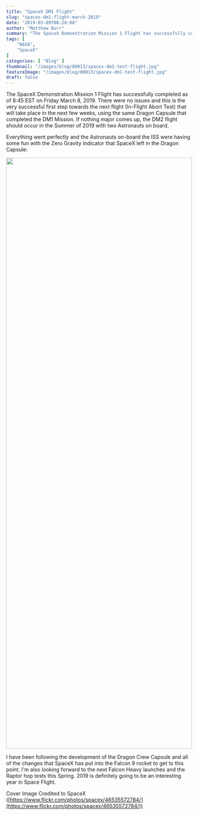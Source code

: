 ```yaml
---
title: "SpaceX DM1 Flight"
slug: "spacex-dm1-flight-march-2019"
date: "2019-03-09T08:28:00"
author: "Matthew Burr"
summary: "The SpaceX Demonstration Mission 1 Flight has successfully completed as of 8:45am EST on Friday March 8, 2019. There were no issues and this is the very successful first step towards the next flight (In-Flight Abort Test) that will take place in the next few weeks, using the same Dragon Capsule that completed the DM1 Mission. If nothing major comes up, the DM2 flight should occur in the Summer of 2019 with two Astronauts on board."
tags: [
    "NASA",
    "SpaceX"
]
categories: [ "Blog" ]
thumbnail: "/images/blog/00013/spacex-dm1-test-flight.jpg"
featureImage: "/images/blog/00013/spacex-dm1-test-flight.jpg"
draft: false
---
```


The SpaceX Demonstration Mission 1 Flight has successfully completed as of 8:45 EST on Friday March 8, 2019. There were no issues and this is the very successful first step towards the next flight (In-Flight Abort Test) that will take place in the next few weeks, using the same Dragon Capsule that completed the DM1 Mission. If nothing major comes up, the DM2 flight should occur in the Summer of 2019 with two Astronauts on board.

Everything went perfectly and the Astronauts on-board the ISS were having some fun with the Zero Gravity Indicator that SpaceX left in the Dragon Capsule:

<a href="https://twitter.com/SpaceX/status/1218976479150858241?s=20">
<img src="/images/blog/00013/spacex-dm1-test-flight-tweet.png" width="1100" height="1602" style="width: 100%; max-width: 550px;"/>
</a>

I have been following the development of the Dragon Crew Capsule and all of the changes that SpaceX has put into the Falcon 9 rocket to get to this point. I'm also looking forward to the next Falcon Heavy launches and the Raptor hop tests this Spring. 2019 is definitely going to be an interesting year in Space Flight.

Cover Image Credited to SpaceX ([https://www.flickr.com/photos/spacex/46535572784/](https://www.flickr.com/photos/spacex/46535572784/))
